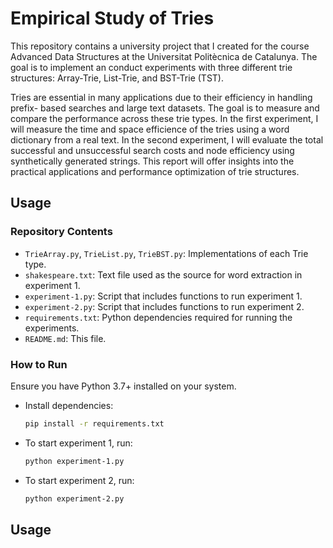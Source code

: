 # Empirical Study of Tries

This repository contains a university project that I created for the course Advanced Data Structures at the Universitat Politècnica de Catalunya. The goal is to implement an conduct experiments with three different trie structures: Array-Trie, List-Trie, and BST-Trie (TST).

Tries are essential in many applications due to their efficiency in handling prefix- based searches and large text datasets. The goal is to measure and compare the performance across these trie types. In the first experiment, I will measure the time and space efficience of the tries using a word dictionary from a real text. In the second experiment, I will evaluate the total successful and unsuccessful search costs and node efficiency using synthetically generated strings. This report will offer insights into the practical applications and performance optimization of trie structures.


## Usage
### Repository Contents
- `TrieArray.py`, `TrieList.py`, `TrieBST.py`: Implementations of each Trie type.
- `shakespeare.txt`: Text file used as the source for word extraction in experiment 1.
- `experiment-1.py`: Script that includes functions to run experiment 1.
- `experiment-2.py`: Script that includes functions to run experiment 2.
- `requirements.txt`: Python dependencies required for running the experiments.
- `README.md`: This file.

### How to Run

Ensure you have Python 3.7+ installed on your system.

- Install dependencies:
   ```sh
   pip install -r requirements.txt

- To start experiment 1, run:
    ```sh
    python experiment-1.py
  
- To start experiment 2, run:
    ```sh
    python experiment-2.py

## Usage
